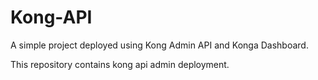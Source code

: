 # Kong-API

A simple project deployed using Kong Admin API and Konga Dashboard.

This repository contains kong api admin deployment.


